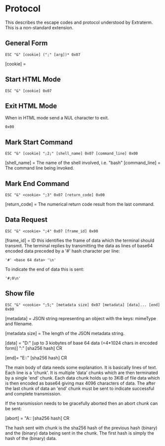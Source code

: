 Protocol
========

This describes the escape codes and protocol understood by Extraterm. This is a non-standard extension.


General Form
------------

    ESC "&" [cookie] (";" [arg])* 0x07

[cookie] = 


Start HTML Mode
---------------

    ESC "&" [cookie] 0x07



Exit HTML Mode
--------------
When in HTML mode send a NUL character to exit.

    0x00

Mark Start Command
------------------

    ESC "&" [cookie] ";2;" [shell_name] 0x07 [command_line] 0x00

[shell_name] = The name of the shell involved, i.e. "bash"
[command_line] = The command line being invoked.


Mark End Command
----------------

    ESC "&" <cookie> ";3" 0x07 [return_code] 0x00

[return_code] = The numerical return code result from the last command.

Data Request
------------

    ESC "&" <cookie> ";4" 0x07 [frame_id] 0x00

[frame_id] = ID this identifies the frame of data which the terminal should transmit. The terminal replies by transmitting the data as lines of base64 encoded data preceded by a '#' hash character per line:

    '#' <base 64 data> '\n'

To indicate the end of data this is sent:

    '#;0\n'

Show file
---------

    ESC "&" <cookie> ";5;" [metadata size] 0x07 [metadata] [data]... [end] 0x00

[metadata] = JSON string representing an object with the keys: mimeType and filename.

[metadata size] = The length of the JSON metadata string.

[data] = "D:" [up to 3 kiobytes of base 64 data (=4*1024 chars in encoded form)] ":" [sha256 hash] CR

[end]= "E::" [sha256 hash] CR

The main body of data needs some explanation. It is basically lines of text. Each line is a 'chunk'. It is multiple 'data' chunks which are then terminated by a single 'end' chunk. Each data chunk holds up to 3KiB of file data which is then encoded as base64 giving max 4096 characters of data. The after the last chunk of data an 'end' chunk must be sent to indicate successful and complete transmission.

If the transmission needs to be gracefully aborted then an abort chunk can be sent:

[abort] = "A:: [sha256 hash] CR

The hash sent with chunk is the sha256 hash of the previous hash (binary) and the (binary) data being sent in the chunk. The first hash is simply the hash of the (binary) data.

